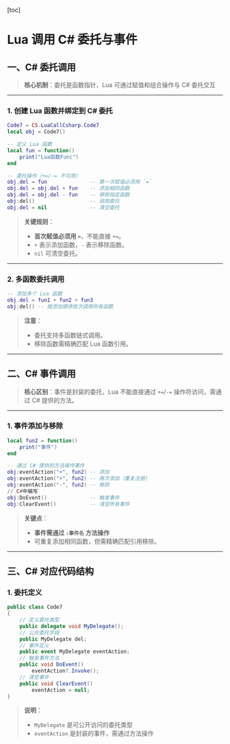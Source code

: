 [toc]

# Lua 调用 C# 委托与事件

## 一、C# 委托调用

> **核心机制**：委托是函数指针，Lua 可通过赋值和组合操作与 C# 委托交互

---

### 1. 创建 Lua 函数并绑定到 C# 委托
```lua
Code7 = CS.LuaCallCsharp.Code7
local obj = Code7()

-- 定义 Lua 函数
local fun = function()
    print("Lua函数Func")
end

-- 委托操作（+=/-= 不可用）
obj.del = fun              -- 第一次赋值必须用 `=`
obj.del = obj.del + fun    -- 添加相同函数
obj.del = obj.del - fun    -- 移除指定函数
obj:del()                  -- 调用委托
obj.del = nil              -- 清空委托
```

> **关键规则**：
>
> - **首次赋值必须用 `=`**，不能直接 `+=`。
> - `+` 表示添加函数，`-` 表示移除函数。
> - `nil` 可清空委托。
---

### 2. 多函数委托调用
```lua
-- 添加多个 Lua 函数
obj.del = fun1 + fun2 + fun3
obj:del() -- 按添加顺序依次调用所有函数
```

> **注意**：
>
> - 委托支持多函数链式调用。
> - 移除函数需精确匹配 Lua 函数引用。
---

## 二、C# 事件调用

> **核心区别**：事件是封装的委托，Lua 不能直接通过 `+=`/`-=` 操作符访问，需通过 C# 提供的方法。

---

### 1. 事件添加与移除
```lua
local fun2 = function()
    print("事件")
end

-- 通过 C# 提供的方法操作事件
obj:eventAction("+", fun2) -- 添加
obj:eventAction("+", fun2) -- 再次添加（重复注册）
obj:eventAction("-", fun2) -- 移除
// C#中编写
obj:DoEvent()              -- 触发事件
obj:ClearEvent()           -- 清空所有事件
```

> **关键点**：
>
> - **事件需通过 `:事件名` 方法操作**
> - 可重复添加相同函数，但需精确匹配引用移除。
---

## 三、C# 对应代码结构

### 1. 委托定义
```csharp
public class Code7
{
    // 定义委托类型
    public delegate void MyDelegate();
    // 公共委托字段
    public MyDelegate del;
    // 事件定义
    public event MyDelegate eventAction;
    // 触发事件方法
    public void DoEvent()
        eventAction?.Invoke();
    // 清空事件
    public void ClearEvent()
        eventAction = null;
}
```

> **说明**：
>
> - `MyDelegate` 是可公开访问的委托类型
> - `eventAction` 是封装的事件，需通过方法操作